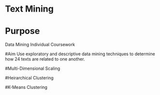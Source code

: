 # Text Mining
# Purpose
Data Mining Individual Coursework

#Aim
Use exploratory and descriptive data mining techniques to determine how 24 texts are related to one another.

#Multi-Dimensional Scaling

#Heirarchical Clustering

#K-Means Clustering